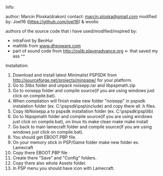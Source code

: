 Info:

author: Marcin Ploska(drakon)
contact: marcin.ploska@gmail.com
modified by: Joel16 (https://github.com/joel16) & woolio

authors of the source code that i have used/modified/inspired by:
- intraFont by BenHur
- mathlib from www.dhpoware.com
- part of sound code from http://oslib.playeradvance.org <- that saved my ass ^^


Installation:
1. Download and install latest Minimalist PSPSDK from http://sourceforge.net/projects/minpspw/ for your platform.
2. Go to 3libs folder and unpack noisepp.rar and libpspmath.zip
3. Go to noisepp folder and compile source(if you are using windows just click on compile.bat).
4. When compilation will finish make new folder "noisepp" in pspsdk instalation folder (ex. C:\pspsdk\psp\include) and copy there all .h files.
5. Copy libNoisepp.a to pspsdk installation folder (ex. C:\pspsdk\psp\lib)
6. Go to libpspmath folder and compile source(if you are using windows just click on compile.bat), on linux its
	make clean
	make
	make install
6. Go back to main lamecraft folder and compile source(if you are using windows just click on compile.bat).
7. You should get EBOOT.PBP file.
8. On your memory stick in PSP/Game folder make new folder ex. Lamecraft
9. Copy there EBOOT.PBP file
10. Create there "Save" and "Config" folders.
11. Copy there also whole Assets folder.
12. In PSP menu you should have icon with Lamecraft.
